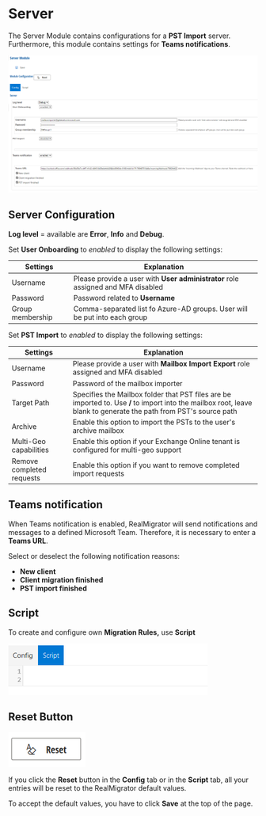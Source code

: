 # Server

The Server Module contains configurations for a **PST Import** server. Furthermore, this module contains settings for **Teams notifications**.

![](../.gitbook/assets/Server1.PNG)

## Server Configuration

**Log level** = available are **Error**, **Info** and **Debug**.

Set **User Onboarding** to _enabled_ to display the following settings:

| Settings         | Explanation                                                                      |
| ---------------- | -------------------------------------------------------------------------------- |
| Username         | Please provide a user with **User administrator** role assigned and MFA disabled |
| Password         | Password related to **Username**                                                 |
| Group membership | Comma-separated list fo Azure-AD groups. User will be put into each group        |

Set **PST Import** to _enabled_ to display the following settings:

| Settings                  | Explanation                                                                                                                                                        |
| ------------------------- | ------------------------------------------------------------------------------------------------------------------------------------------------------------------ |
| Username                  | Please provide a user with **Mailbox Import Export** role assigned and MFA disabled                                                                                |
| Password                  | Password of the mailbox importer                                                                                                                                   |
| Target Path               | Specifies the Mailbox folder that PST files are be imported to. Use **/** to import into the mailbox root, leave blank to generate the path from PST's source path |
| Archive                   | Enable this option to import the PSTs to the user's archive mailbox                                                                                                |
| Multi-Geo capabilities    | Enable this option if your Exchange Online tenant is configured for multi-geo support                                                                              |
| Remove completed requests | Enable this option if you want to remove completed import requests                                                                                                 |

## Teams notification

When Teams notification is enabled, RealMigrator will send notifications and messages to a defined Microsoft Team. Therefore, it is necessary to enter a **Teams URL**.

Select or deselect the following notification reasons:

* **New client**
* **Client migration finished**
* **PST import finished**

## Script

To create and configure own **Migration Rules,** use **Script**

![](../.gitbook/assets/serverscript.PNG)

## Reset Button

![](../.gitbook/assets/resetbutton.PNG)

If you click the **Reset** button in the **Config** tab or in the **Script** tab, all your entries will be reset to the RealMigrator default values.

To accept the default values, you have to click **Save** at the top of the page.
